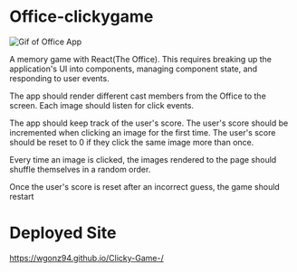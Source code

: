 # Office-clickygame
![Gif of Office App](https://media0.giphy.com/media/l0MYt5jPR6QX5pnqM/giphy.gif)

A memory game with React(The Office). This requires breaking up the application's UI into components, managing component state, and responding to user events.

The app should render different cast members from the Office to the screen. Each image should listen for click events.


The app should keep track of the user's score. The user's score should be incremented when clicking an image for the first time. The user's score should be reset to 0 if they click the same image more than once.


Every time an image is clicked, the images rendered to the page should shuffle themselves in a random order.


Once the user's score is reset after an incorrect guess, the game should restart


# Deployed Site
https://wgonz94.github.io/Clicky-Game-/
